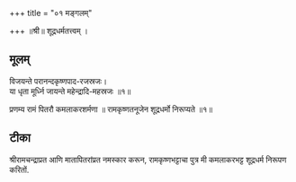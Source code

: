 +++
title = "०१ मङ्गलम्"

+++
॥श्री॥ 
शूद्रधर्मतत्त्वम् ।

## मूलम्
विजयन्ते परानन्दकृष्णपाद-रजस्रजः।   
या धृता मूर्ध्नि जायन्ते महेन्द्रादि-महस्रजः ॥१॥  

प्रणम्य रामं पितरौ कमलाकरशर्मणा ॥ रामकृष्णतनूजेन शूद्रधर्मो निरूप्यते ॥१॥

## टीका
श्रीरामचन्द्राप्रत आणि मातापितरांप्रत नमस्कार करून, रामकृष्णभट्टाचा पुत्र मी कमलाकरभट्ट शूद्रधर्म निरूपण करितों.

